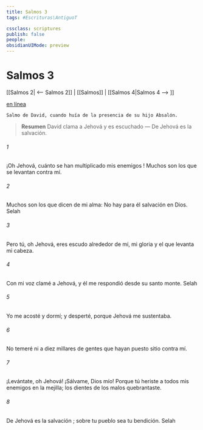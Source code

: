 ```yaml
---
title: Salmos 3
tags: #Escrituras\AntiguoT

cssclass: scriptures
publish: false
people:
obsidianUIMode: preview
---
```


# Salmos 3
[[Salmos 2| <-- Salmos 2]] | [[Salmos]] | [[Salmos 4|Salmos 4 --> ]]

[en línea](https://churchofjesuschrist.org/study/scriptures/ot/ps/3?lang=spa)

```
Salmo de David, cuando huía de la presencia de su hijo Absalón.
```

> __Resumen__
David clama a Jehová y es escuchado — De Jehová es la salvación.

###### 1 
¡Oh Jehová, cuánto se han multiplicado mis 
enemigos
!
Muchos son los que se levantan contra mí.

###### 2 
Muchos son los que dicen de mi alma:
No hay para él salvación en Dios. 
Selah

###### 3 
Pero tú, oh Jehová, eres 
escudo
 alrededor de mí,
mi gloria y el que levanta mi cabeza.

###### 4 
Con mi voz clamé a Jehová,
y él me respondió desde su santo monte. 
Selah

###### 5 
Yo me acosté y dormí;
y desperté, porque Jehová me sustentaba.

###### 6 
No temeré ni a diez millares de gentes
que hayan puesto sitio contra mí.

###### 7 
¡Levántate, oh Jehová! ¡Sálvame, Dios mío!
Porque tú heriste a todos mis enemigos en la mejilla;
los dientes de los malos quebrantaste.

###### 8 
De Jehová es la 
salvación
;
sobre tu pueblo sea tu bendición. 
Selah

